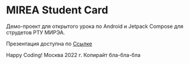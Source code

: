 # MIREA Student Card

Демо-проект для открытого урока по Android и Jetpack Compose для струдетов РТУ МИРЭА.

Презентация доступна по [Ссылке](https://docs.google.com/presentation/d/1gu2mSUWBgrb5X7RbgoeoUYpPV7sQUZEU9LADtwHlHjk/edit?usp=sharing)

Happy Coding!
Москва 2022 г.
Копирайт бла-бла-бла